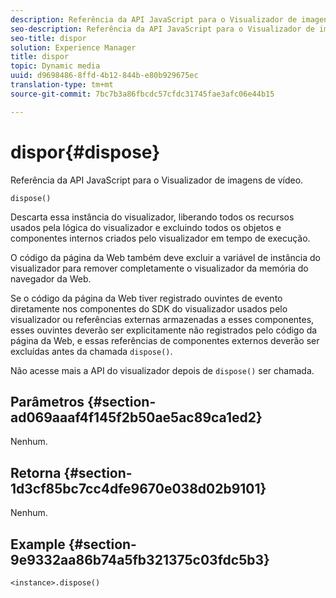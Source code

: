 ```yaml
---
description: Referência da API JavaScript para o Visualizador de imagens de vídeo.
seo-description: Referência da API JavaScript para o Visualizador de imagens de vídeo.
seo-title: dispor
solution: Experience Manager
title: dispor
topic: Dynamic media
uuid: d9698486-8ffd-4b12-844b-e80b929675ec
translation-type: tm+mt
source-git-commit: 7bc7b3a86fbcdc57cfdc31745fae3afc06e44b15

---
```



# dispor{#dispose}

Referência da API JavaScript para o Visualizador de imagens de vídeo.

`dispose()`

Descarta essa instância do visualizador, liberando todos os recursos usados pela lógica do visualizador e excluindo todos os objetos e componentes internos criados pelo visualizador em tempo de execução.

O código da página da Web também deve excluir a variável de instância do visualizador para remover completamente o visualizador da memória do navegador da Web.

Se o código da página da Web tiver registrado ouvintes de evento diretamente nos componentes do SDK do visualizador usados pelo visualizador ou referências externas armazenadas a esses componentes, esses ouvintes deverão ser explicitamente não registrados pelo código da página da Web, e essas referências de componentes externos deverão ser excluídas antes da chamada `dispose()`.

Não acesse mais a API do visualizador depois de `dispose()` ser chamada.

## Parâmetros {#section-ad069aaaf4f145f2b50ae5ac89ca1ed2}

Nenhum.

## Retorna {#section-1d3cf85bc7cc4dfe9670e038d02b9101}

Nenhum.

## Example {#section-9e9332aa86b74a5fb321375c03fdc5b3}

```
<instance>.dispose()
```

